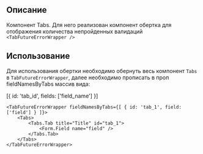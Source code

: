 ## Описание

Компонент Tabs. Для него реализован компонент обертка для отображения количества непройденных валидаций `<TabFutureErrorWrapper />`

## Использование

Для использования обертки необходимо обернуть весь компонент `Tabs `в `TabFutureErrorWrapper`, далее необходимо прописать в проп fieldNamesByTabs массив вида:

[{ id: 'tab_id', fields: ['field_name'] }]

```tsx
<TabFutureErrorWrapper fieldNamesByTabs={[ { id: 'tab_1', field: ['field'] } ]}>
	<Tabs>
		<Tabs.Tab title="Title" id="tab_1">
			<Form.Field name="field" />
		</Tabs.Tab>
	</Tabs>
</TabFutureErrorWrapper>
```
